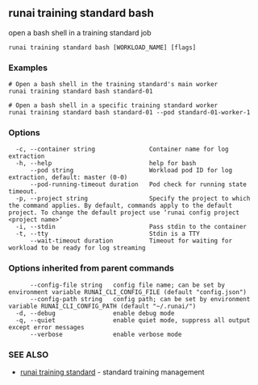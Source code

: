 ## runai training standard bash

open a bash shell in a training standard job

```
runai training standard bash [WORKLOAD_NAME] [flags]
```

### Examples

```
# Open a bash shell in the training standard's main worker
runai training standard bash standard-01

# Open a bash shell in a specific training standard worker
runai training standard bash standard-01 --pod standard-01-worker-1
```

### Options

```
  -c, --container string               Container name for log extraction
  -h, --help                           help for bash
      --pod string                     Workload pod ID for log extraction, default: master (0-0)
      --pod-running-timeout duration   Pod check for running state timeout.
  -p, --project string                 Specify the project to which the command applies. By default, commands apply to the default project. To change the default project use ‘runai config project <project name>’
  -i, --stdin                          Pass stdin to the container
  -t, --tty                            Stdin is a TTY
      --wait-timeout duration          Timeout for waiting for workload to be ready for log streaming
```

### Options inherited from parent commands

```
      --config-file string   config file name; can be set by environment variable RUNAI_CLI_CONFIG_FILE (default "config.json")
      --config-path string   config path; can be set by environment variable RUNAI_CLI_CONFIG_PATH (default "~/.runai/")
  -d, --debug                enable debug mode
  -q, --quiet                enable quiet mode, suppress all output except error messages
      --verbose              enable verbose mode
```

### SEE ALSO

* [runai training standard](runai_training_standard.md)	 - standard training management

